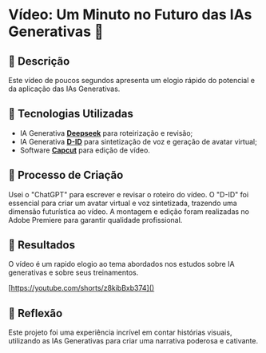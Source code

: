 # Vídeo: Um Minuto no Futuro das IAs Generativas 🎥

## 📒 Descrição
Este vídeo de poucos segundos apresenta um elogio rápido  do potencial e da aplicação das IAs Generativas.

## 🤖 Tecnologias Utilizadas
- IA Generativa **[Deepseek](https://chat.deepseek.com)** para roteirização e revisão;
- IA Generativa **[D-ID](https://www.d-id.com)** para sintetização de voz e geração de avatar virtual;
- Software **[Capcut](https://www.capcut.com)** para edição de vídeo.

## 🧐 Processo de Criação
Usei o "ChatGPT" para escrever e revisar o roteiro do vídeo. O "D-ID" foi essencial para criar um avatar virtual e voz sintetizada, trazendo uma dimensão futurística ao vídeo. A montagem e edição foram realizadas no Adobe Premiere para garantir qualidade profissional.

## 🚀 Resultados
O vídeo é um rapido elogio ao tema abordados nos estudos sobre IA generativas e sobre seus treinamentos.

[https://youtube.com/shorts/z8kibBxb374]()

## 💭 Reflexão
Este projeto foi uma experiência incrível em contar histórias visuais, utilizando as IAs Generativas para criar uma narrativa poderosa e cativante.